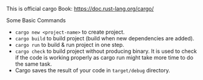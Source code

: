 This is official cargo Book: <https://doc.rust-lang.org/cargo/>

Some Basic Commands

- ```cargo new <project-name>``` to create project.
- ```cargo build```  to build project (build when new dependencies are added).
- ```cargo run``` to build & run project in one step.
- ```cargo check``` to build project without producing binary. It is used to
  check if the code is working properly as cargo run might take more time to do the same task.
- Cargo saves the result of your code in `target/debug`  directory.
